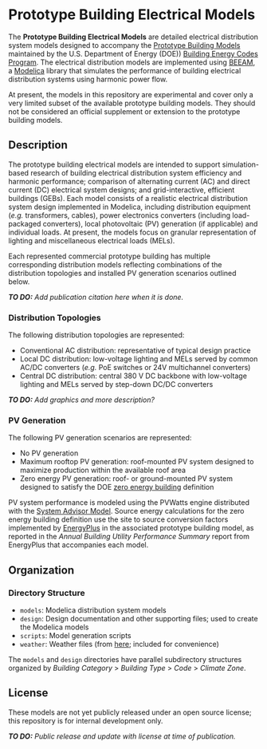 Prototype Building Electrical Models
====================================

The **Prototype Building Electrical Models** are detailed electrical distribution system models designed to accompany the [Prototype Building Models] maintained by the U.S. Department of Energy (DOE)) [Building Energy Codes Program]. The electrical distribution models are implemented using [BEEAM], a [Modelica] library that simulates the performance of building electrical distribution systems using harmonic power flow.

At present, the models in this repository are experimental and cover only a very limited subset of the available prototype building models. They should not be considered an official supplement or extension to the prototype building models.

[Building Energy Codes Program]: https://www.energycodes.gov/ "Building Energy Codes Program"
[Prototype Building Models]: https://www.energycodes.gov/prototype-building-models "Prototype Building Models"
[BEEAM]: https://github.com/NREL/BEEAM/ "Building Electrical Efficiency Analysis Model"
[Modelica]: https://www.modelica.org/ "Modelica"

Description
-----------

The prototype building electrical models are intended to support simulation-based research of building electrical distribution system efficiency and harmonic performance; comparison of alternating current (AC) and direct current (DC) electrical system designs; and grid-interactive, efficient buildings (GEBs). Each model consists of a realistic electrical distribution system design implemented in Modelica, including distribution equipment (*e.g.* transformers, cables), power electronics converters (including load-packaged converters), local photovoltaic (PV) generation (if applicable) and individual loads. At present, the models focus on granular representation of lighting and miscellaneous electrical loads (MELs).

Each represented commercial prototype building has multiple corresponding distribution models reflecting combinations of the distribution topologies and installed PV generation scenarios outlined below.

***TO DO:** Add publication citation here when it is done.*

### Distribution Topologies ###

The following distribution topologies are represented:

- Conventional AC distribution: representative of typical design practice
- Local DC distribution: low-voltage lighting and MELs served by common AC/DC converters (*e.g.* PoE switches or 24V multichannel converters)
- Central DC distribution: central 380 V DC backbone with low-voltage lighting and MELs served by step-down DC/DC converters

***TO DO:** Add graphics and more description?*

### PV Generation ###

The following PV generation scenarios are represented:

- No PV generation
- Maximum rooftop PV generation: roof-mounted PV system designed to maximize production within the available roof area
- Zero energy PV generation: roof- or ground-mounted PV system designed to satisfy the DOE [zero energy building] definition

PV system performance is modeled using the PVWatts engine distributed with the [System Advisor Model]. Source energy calculations for the zero energy building definition use the site to source conversion factors implemented by [EnergyPlus] in the associated prototype building model, as reported in the *Annual Building Utility Performance Summary* report from EnergyPlus that accompanies each model.

[zero energy building]: https://www.energy.gov/eere/buildings/downloads/common-definition-zero-energy-buildings "A Common Definition for Zero Energy Buildings "
[System Advisor Model]: https://sam.nrel.gov/ "System Advisor Model"
[EnergyPlus]: https://energyplus.net/ "EnergyPlus"

Organization
------------

### Directory Structure ###

- `models`: Modelica distribution system models
- `design`: Design documentation and other supporting files; used to create the Modelica models
- `scripts`: Model generation scripts
- `weather`: Weather files (from [here](https://www.energycodes.gov/prototype-building-models); included for convenience)

The `models` and `design` directories have parallel subdirectory structures organized by *Building Category* > *Building Type* > *Code* > *Climate Zone*.

License
-------

These models are not yet publicly released under an open source license; this repository is for internal development only.

***TO DO:** Public release and update with license at time of publication.*